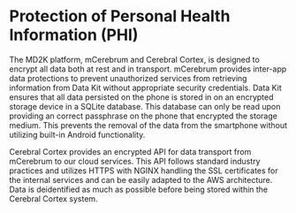 # Protection of Personal Health Information (PHI)
The MD2K platform, mCerebrum and Cerebral Cortex, is designed to encrypt all data both at rest and in transport.  mCerebrum provides inter-app data protections to prevent unauthorized services from retrieving information from Data Kit without appropriate security credentials.  Data Kit ensures that all data persisted on the phone is stored in on an encrypted storage device in a  SQLite database.  This database can only be read upon providing an correct passphrase on the phone that encrypted the storage medium.  This prevents the removal of the data from the smartphone without utilizing built-in Android functionality.

Cerebral Cortex provides an encrypted API for data transport from mCerebrum to our cloud services.  This API follows standard industry practices and utilizes HTTPS with NGINX handling the SSL certificates for the internal services and can be easily adapted to the AWS architecture. Data is deidentified as much as possible before being stored within the Cerebral Cortex system.
